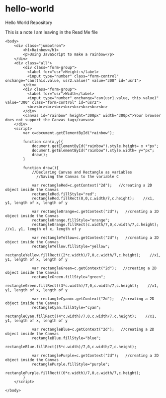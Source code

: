 # hello-world
Hello World Repository

This is a note I am leaving in the Read Me file

<!DOCTYPE html>
<html>
	<head>
		  <title>Tabs and Pills</title>
		  <meta charset="utf-8">
		  <meta name="viewport" content="width=device-width, initial-scale=1">
		  <link rel="stylesheet" href="http://maxcdn.bootstrapcdn.com/bootstrap/3.3.6/css/bootstrap.min.css">
		  <script src="https://ajax.googleapis.com/ajax/libs/jquery/1.12.0/jquery.min.js"></script>
		  <script src="http://maxcdn.bootstrapcdn.com/bootstrap/3.3.6/js/bootstrap.min.js"></script>
		  <style>
			div.jumbotron{
				background: linear-gradient(to right, black , cyan);
				color: white;
				padding-left:2%
			}
			canvas{
				background-color: gray;
				border-style: solid;
				margin-left: 10%;
				box-shadow: 0 4px 8px 0 rgba(0, 0, 0, 0.2), 0 6px 20px 0 rgba(0, 0, 0, 0.19);
			}
			canvas:active{
				transition: 6s;
				-ms-transform: rotate(3600deg); /* IE 9 */
				-webkit-transform: rotate(360deg); /* Safari */
				transform: rotate(360deg); /* Standard syntax */
			}
			.form-group{
				margin-left:20%;
				margin-right:20%;
			}
			.all{
			    -webkit-column-count: 2; /* Chrome, Safari, Opera */
				-moz-column-count: 2; /* Firefox */
				column-count: 2;
			}
		  </style>
	</head>
	
	<body>
		<div class="jumbotron">
			<h1>Rainbow</h1>
			<p>Using JavaScript to make a rainbow</p>
		</div>
		<div class="all">
			<div class="form-group">
			  <label for="usr">Height:</label>
			  <input type="number" class="form-control" onchange="can(this.value, usr2.value)" value="300" id="usr1">
			</div>
			<div class="form-group">
			  <label for="usr">Width</label>
			  <input type="number" onchange="can(usr1.value, this.value)" value="300" class="form-control" id="usr2">
			  <br><br><br><br><br><br><br><br><br>
			</div>
			<canvas id="rainbow" height="300px" width="300px">Your browser does not support the Canvas tag</canvas>
		</div>
		<script>
			var c=document.getElementById("rainbow");
			
			function can(x,y){
				document.getElementById("rainbow").style.height= x +"px";
				document.getElementById("rainbow").style.width= y+"px";
				draw();
			}
			
			function draw(){
				//Declaring Canvas and Rectangle as variables
				  //Saving the Canvas to the variable C
				
				var rectangleRed=c.getContext("2d");   //creating a 2D object inside the Canvas
				rectangleRed.fillStyle="red";
				rectangleRed.fillRect(0,0,c.width/7,c.height);    //x1, y1, length of x, length of y
				
				var rectangleOrange=c.getContext("2d");   //creating a 2D object inside the Canvas
				rectangleOrange.fillStyle="orange";
				rectangleOrange.fillRect(c.width/7,0,c.width/7,c.height);    //x1, y1, length of x, length of y
				
				var rectangleYellow=c.getContext("2d");   //creating a 2D object inside the Canvas
				rectangleYellow.fillStyle="yellow";
				rectangleYellow.fillRect((2*c.width)/7,0,c.width/7,c.height);    //x1, y1, length of x, length of y
				
				var rectangleGreen=c.getContext("2d");   //creating a 2D object inside the Canvas
				rectangleGreen.fillStyle="green";
				rectangleGreen.fillRect((3*c.width)/7,0,c.width/7,c.height);    //x1, y1, length of x, length of y
				
				var rectangleCyan=c.getContext("2d");   //creating a 2D object inside the Canvas
				rectangleCyan.fillStyle="cyan";
				rectangleCyan.fillRect((4*c.width)/7,0,c.width/7,c.height);    //x1, y1, length of x, length of y
				
				var rectangleBlue=c.getContext("2d");   //creating a 2D object inside the Canvas
				rectangleBlue.fillStyle="blue";
				rectangleBlue.fillRect((5*c.width)/7,0,c.width/7,c.height);
				
				var rectanglePurple=c.getContext("2d");   //creating a 2D object inside the Canvas
				rectanglePurple.fillStyle="purple";
				rectanglePurple.fillRect((6*c.width)/7,0,c.width/7,c.height);
			}		
		</script>
		
	</body>
</html>
